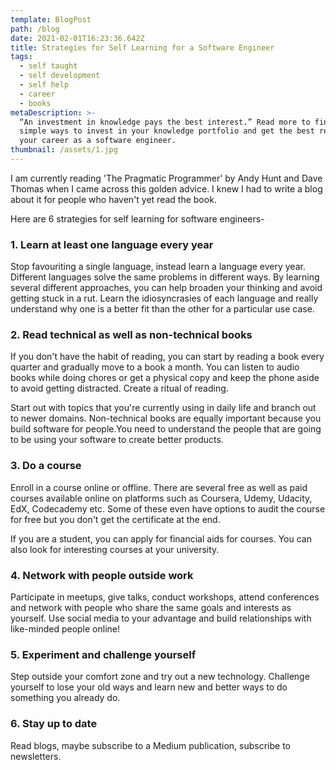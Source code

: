 ```yaml
---
template: BlogPost
path: /blog
date: 2021-02-01T16:23:36.642Z
title: Strategies for Self Learning for a Software Engineer
tags:
  - self taught
  - self development
  - self help
  - career
  - books
metaDescription: >-
  “An investment in knowledge pays the best interest.” Read more to find out
  simple ways to invest in your knowledge portfolio and get the best returns in
  your career as a software engineer.
thumbnail: /assets/1.jpg
---
```

 I am currently reading 'The Pragmatic Programmer' by Andy Hunt and Dave Thomas when I came across this golden advice. I knew I had to write a blog about it for people who haven't yet read the book.

Here are 6 strategies for self learning for software engineers-

### 1. Learn at least one language every year

Stop favouriting a single language, instead learn a language every year. Different languages solve the same problems in different ways. By learning several different approaches, you can help broaden your thinking and avoid getting stuck in a rut. Learn the idiosyncrasies of each language and really understand why one is a better fit than the other for a particular use case. 

### 2. Read technical as well as non-technical books

If you don't have the habit of reading, you can start by reading a book every quarter and gradually move to a book a month.  You can listen to audio books while doing chores or get a physical copy and keep the phone aside to avoid getting distracted. Create a ritual of reading.

Start out with topics that you're currently using in daily life and branch out to newer domains. Non-technical books are equally important because you build software for people.You need to understand the people that are going to be using your software to create better products.

### 3. Do a course

Enroll in a course online or offline. There are several free as well as paid courses available online on platforms such as Coursera, Udemy, Udacity, EdX, Codecademy etc. Some of these even have options to audit the course for free but you don't get the certificate at the end.

If you are a student, you can apply for financial aids for courses. You can also look for interesting courses at your university.

### 4. Network with people outside work

Participate in meetups, give talks, conduct workshops, attend conferences and network with people who share the same goals and interests as yourself. Use social media to your advantage and build relationships with like-minded people online!

### 5. Experiment and challenge yourself

Step outside your comfort zone and try out a new technology. Challenge yourself to lose your old ways and learn new and better ways to do something you already do. 

### 6. Stay up to date

Read blogs, maybe subscribe to a Medium publication, subscribe to newsletters.
